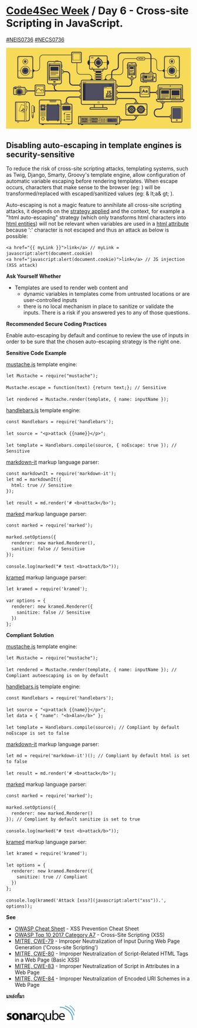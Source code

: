 # [Code4Sec Week](https://www.facebook.com/hashtag/code4sec) / Day 6 - Cross-site Scripting in JavaScript.
[#NEIS0736](https://www.facebook.com/hashtag/neis0736) [#NECS0736](https://www.facebook.com/hashtag/necs0736)

![JavaScript](/images/JS.gif)

## Disabling auto-escaping in template engines is security-sensitive

To reduce the risk of cross-site scripting attacks, templating systems, such as Twig, Django, Smarty, Groovy's template engine, allow configuration of automatic variable escaping before rendering templates. When escape occurs, characters that make sense to the browser (eg: <a>) will be transformed/replaced with escaped/sanitized values (eg: & lt;a& gt; ).

Auto-escaping is not a magic feature to annihilate all cross-site scripting attacks, it depends on the [strategy applied](https://twig.symfony.com/doc/3.x/filters/escape.html) and the context, for example a "html auto-escaping" strategy (which only transforms html characters into [html entities](https://developer.mozilla.org/en-US/docs/Glossary/Entity)) will not be relevant when variables are used in a [html attribute](https://en.wikipedia.org/wiki/HTML_attribute) because ':' character is not escaped and thus an attack as below is possible:

```
<a href="{{ myLink }}">link</a> // myLink = javascript:alert(document.cookie)
<a href="javascript:alert(document.cookie)">link</a> // JS injection (XSS attack)
```

**Ask Yourself Whether**

* Templates are used to render web content and
  * dynamic variables in templates come from untrusted locations or are user-controlled inputs
  * there is no local mechanism in place to sanitize or validate the inputs.
There is a risk if you answered yes to any of those questions.

**Recommended Secure Coding Practices**

Enable auto-escaping by default and continue to review the use of inputs in order to be sure that the chosen auto-escaping strategy is the right one.

**Sensitive Code Example**

[mustache.js](https://www.npmjs.com/package/mustache) template engine:
```
let Mustache = require("mustache");

Mustache.escape = function(text) {return text;}; // Sensitive

let rendered = Mustache.render(template, { name: inputName });
```

[handlebars.js](https://www.npmjs.com/package/handlebars) template engine:
```
const Handlebars = require('handlebars');

let source = "<p>attack {{name}}</p>";

let template = Handlebars.compile(source, { noEscape: true }); // Sensitive
```

[markdown-it](https://www.npmjs.com/package/markdown-it) markup language parser:
```
const markdownIt = require('markdown-it');
let md = markdownIt({
  html: true // Sensitive
});

let result = md.render('# <b>attack</b>');
```

[marked](https://www.npmjs.com/package/marked) markup language parser:
```
const marked = require('marked');

marked.setOptions({
  renderer: new marked.Renderer(),
  sanitize: false // Sensitive
});

console.log(marked("# test <b>attack/b>"));
```

[kramed](https://www.npmjs.com/package/kramed) markup language parser:
```
let kramed = require('kramed');

var options = {
  renderer: new kramed.Renderer({
    sanitize: false // Sensitive
  })
};
```

**Compliant Solution**

[mustache.js](https://www.npmjs.com/package/mustache) template engine:
```
let Mustache = require("mustache");

let rendered = Mustache.render(template, { name: inputName }); // Compliant autoescaping is on by default
```

[handlebars.js](https://www.npmjs.com/package/handlebars) template engine:
```
const Handlebars = require('handlebars');

let source = "<p>attack {{name}}</p>";
let data = { "name": "<b>Alan</b>" };

let template = Handlebars.compile(source); // Compliant by default noEscape is set to false
```

[markdown-it](https://www.npmjs.com/package/markdown-it) markup language parser:
```
let md = require('markdown-it')(); // Compliant by default html is set to false

let result = md.render('# <b>attack</b>');
```
[marked](https://www.npmjs.com/package/marked) markup language parser:

```
const marked = require('marked');

marked.setOptions({
  renderer: new marked.Renderer()
}); // Compliant by default sanitize is set to true

console.log(marked("# test <b>attack/b>"));
```
  
[kramed](https://www.npmjs.com/package/kramed) markup language parser:
  
```
let kramed = require('kramed');

let options = {
  renderer: new kramed.Renderer({
    sanitize: true // Compliant
  })
};

console.log(kramed('Attack [xss?](javascript:alert("xss")).', options));
```

**See**

* [OWASP Cheat Sheet](https://github.com/OWASP/CheatSheetSeries/blob/master/cheatsheets/Cross_Site_Scripting_Prevention_Cheat_Sheet.md) - XSS Prevention Cheat Sheet
* [OWASP Top 10 2017 Category A7](https://www.owasp.org/index.php/Top_10-2017_A7-Cross-Site_Scripting_(XSS)) - Cross-Site Scripting (XSS)
* [MITRE, CWE-79](https://cwe.mitre.org/data/definitions/79.html) - Improper Neutralization of Input During Web Page Generation ('Cross-site Scripting')
* [MITRE, CWE-80](https://cwe.mitre.org/data/definitions/80.html) - Improper Neutralization of Script-Related HTML Tags in a Web Page (Basic XSS)
* [MITRE, CWE-83](https://cwe.mitre.org/data/definitions/83.html) - Improper Neutralization of Script in Attributes in a Web Page
* [MITRE, CWE-84](https://cwe.mitre.org/data/definitions/84.html) - Improper Neutralization of Encoded URI Schemes in a Web Page

**แหล่งที่มา**

[<img src="/images/sonarqube.svg" alt="SonarQube" height="50">](https://rules.sonarsource.com/javascript/RSPEC-5247)

